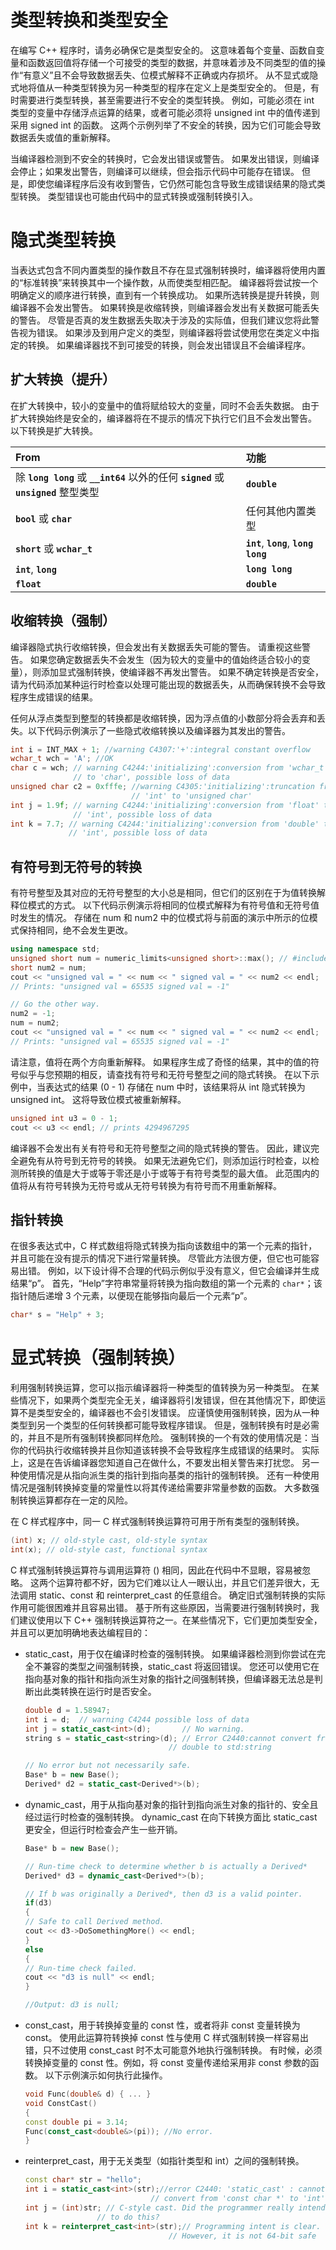 # 类型转换和类型安全

在编写 C++ 程序时，请务必确保它是类型安全的。 这意味着每个变量、函数自变量和函数返回值将存储一个可接受的类型的数据，并意味着涉及不同类型的值的操作“有意义”且不会导致数据丢失、位模式解释不正确或内存损坏。 从不显式或隐式地将值从一种类型转换为另一种类型的程序在定义上是类型安全的。 但是，有时需要进行类型转换，甚至需要进行不安全的类型转换。 例如，可能必须在 int 类型的变量中存储浮点运算的结果，或者可能必须将 unsigned int 中的值传递到采用 signed int 的函数。 这两个示例列举了不安全的转换，因为它们可能会导致数据丢失或值的重新解释。

当编译器检测到不安全的转换时，它会发出错误或警告。 如果发出错误，则编译会停止；如果发出警告，则编译可以继续，但会指示代码中可能存在错误。 但是，即使您编译程序后没有收到警告，它仍然可能包含导致生成错误结果的隐式类型转换。 类型错误也可能由代码中的显式转换或强制转换引入。

# 隐式类型转换

当表达式包含不同内置类型的操作数且不存在显式强制转换时，编译器将使用内置的“标准转换”来转换其中一个操作数，从而使类型相匹配。 编译器将尝试按一个明确定义的顺序进行转换，直到有一个转换成功。 如果所选转换是提升转换，则编译器不会发出警告。 如果转换是收缩转换，则编译器会发出有关数据可能丢失的警告。 尽管是否真的发生数据丢失取决于涉及的实际值，但我们建议您将此警告视为错误。 如果涉及到用户定义的类型，则编译器将尝试使用您在类定义中指定的转换。 如果编译器找不到可接受的转换，则会发出错误且不会编译程序。

## 扩大转换（提升）

在扩大转换中，较小的变量中的值将赋给较大的变量，同时不会丢失数据。 由于扩大转换始终是安全的，编译器将在不提示的情况下执行它们且不会发出警告。 以下转换是扩大转换。

| From                                                                                   | 功能                                   |
| :------------------------------------------------------------------------------------- | :------------------------------------- |
| 除 **`long long`** 或 **`__int64`** 以外的任何 **`signed`** 或 **`unsigned`** 整型类型 | **`double`**                           |
| **`bool`** 或 **`char`**                                                               | 任何其他内置类型                       |
| **`short`** 或 **`wchar_t`**                                                           | **`int`**, **`long`**, **`long long`** |
| **`int`**, **`long`**                                                                  | **`long long`**                        |
| **`float`**                                                                            | **`double`**                           |

## 收缩转换（强制）

编译器隐式执行收缩转换，但会发出有关数据丢失可能的警告。 请重视这些警告。 如果您确定数据丢失不会发生（因为较大的变量中的值始终适合较小的变量），则添加显式强制转换，使编译器不再发出警告。 如果不确定转换是否安全，请为代码添加某种运行时检查以处理可能出现的数据丢失，从而确保转换不会导致程序生成错误的结果。

任何从浮点类型到整型的转换都是收缩转换，因为浮点值的小数部分将会丢弃和丢失。以下代码示例演示了一些隐式收缩转换以及编译器为其发出的警告。

```cpp
int i = INT_MAX + 1; //warning C4307:'+':integral constant overflow
wchar_t wch = 'A'; //OK
char c = wch; // warning C4244:'initializing':conversion from 'wchar_t'
              // to 'char', possible loss of data
unsigned char c2 = 0xfffe; //warning C4305:'initializing':truncation from
                           // 'int' to 'unsigned char'
int j = 1.9f; // warning C4244:'initializing':conversion from 'float' to
              // 'int', possible loss of data
int k = 7.7; // warning C4244:'initializing':conversion from 'double' to
             // 'int', possible loss of data
```

## 有符号到无符号的转换

有符号整型及其对应的无符号整型的大小总是相同，但它们的区别在于为值转换解释位模式的方式。 以下代码示例演示将相同的位模式解释为有符号值和无符号值时发生的情况。 存储在 num 和 num2 中的位模式将与前面的演示中所示的位模式保持相同，绝不会发生更改。

```cpp
using namespace std;
unsigned short num = numeric_limits<unsigned short>::max(); // #include <limits>
short num2 = num;
cout << "unsigned val = " << num << " signed val = " << num2 << endl;
// Prints: "unsigned val = 65535 signed val = -1"

// Go the other way.
num2 = -1;
num = num2;
cout << "unsigned val = " << num << " signed val = " << num2 << endl;
// Prints: "unsigned val = 65535 signed val = -1"
```

请注意，值将在两个方向重新解释。 如果程序生成了奇怪的结果，其中的值的符号似乎与您预期的相反，请查找有符号和无符号整型之间的隐式转换。 在以下示例中，当表达式的结果 (0 - 1) 存储在 num 中时，该结果将从 int 隐式转换为 unsigned int。 这将导致位模式被重新解释。

```cpp
unsigned int u3 = 0 - 1;
cout << u3 << endl; // prints 4294967295
```

编译器不会发出有关有符号和无符号整型之间的隐式转换的警告。 因此，建议完全避免有从符号到无符号的转换。 如果无法避免它们，则添加运行时检查，以检测所转换的值是大于或等于零还是小于或等于有符号类型的最大值。 此范围内的值将从有符号转换为无符号或从无符号转换为有符号而不用重新解释。

## 指针转换

在很多表达式中，C 样式数组将隐式转换为指向该数组中的第一个元素的指针，并且可能在没有提示的情况下进行常量转换。 尽管此方法很方便，但它也可能容易出错。 例如，以下设计得不合理的代码示例似乎没有意义，但它会编译并生成结果“p”。 首先，“Help”字符串常量将转换为指向数组的第一个元素的 `char*`；该指针随后递增 3 个元素，以便现在能够指向最后一个元素“p”。

```cpp
char* s = "Help" + 3;
```

# 显式转换（强制转换）

利用强制转换运算，您可以指示编译器将一种类型的值转换为另一种类型。 在某些情况下，如果两个类型完全无关，编译器将引发错误，但在其他情况下，即使运算不是类型安全的，编译器也不会引发错误。 应谨慎使用强制转换，因为从一种类型到另一个类型的任何转换都可能导致程序错误。 但是，强制转换有时是必需的，并且不是所有强制转换都同样危险。 强制转换的一个有效的使用情况是：当你的代码执行收缩转换并且你知道该转换不会导致程序生成错误的结果时。 实际上，这是在告诉编译器您知道自己在做什么，不要发出相关警告来打扰您。 另一种使用情况是从指向派生类的指针到指向基类的指针的强制转换。 还有一种使用情况是强制转换掉变量的常量性以将其传递给需要非常量参数的函数。 大多数强制转换运算都存在一定的风险。

在 C 样式程序中，同一 C 样式强制转换运算符可用于所有类型的强制转换。

```c
(int) x; // old-style cast, old-style syntax
int(x); // old-style cast, functional syntax
```

C 样式强制转换运算符与调用运算符 () 相同，因此在代码中不显眼，容易被忽略。 这两个运算符都不好，因为它们难以让人一眼认出，并且它们差异很大，无法调用 static、const 和 reinterpret_cast 的任意组合。 确定旧式强制转换的实际作用可能很困难并且容易出错。 基于所有这些原因，当需要进行强制转换时，我们建议使用以下 C++ 强制转换运算符之一。在某些情况下，它们更加类型安全，并且可以更加明确地表达编程目的：

- static_cast，用于仅在编译时检查的强制转换。 如果编译器检测到你尝试在完全不兼容的类型之间强制转换，static_cast 将返回错误。 您还可以使用它在指向基对象的指针和指向派生对象的指针之间强制转换，但编译器无法总是判断出此类转换在运行时是否安全。

  ```cpp
  double d = 1.58947;
  int i = d;  // warning C4244 possible loss of data
  int j = static_cast<int>(d);       // No warning.
  string s = static_cast<string>(d); // Error C2440:cannot convert from
                                  // double to std:string

  // No error but not necessarily safe.
  Base* b = new Base();
  Derived* d2 = static_cast<Derived*>(b);
  ```

- dynamic_cast，用于从指向基对象的指针到指向派生对象的指针的、安全且经过运行时检查的强制转换。 dynamic_cast 在向下转换方面比 static_cast 更安全，但运行时检查会产生一些开销。

  ```cpp
  Base* b = new Base();

  // Run-time check to determine whether b is actually a Derived*
  Derived* d3 = dynamic_cast<Derived*>(b);

  // If b was originally a Derived*, then d3 is a valid pointer.
  if(d3)
  {
  // Safe to call Derived method.
  cout << d3->DoSomethingMore() << endl;
  }
  else
  {
  // Run-time check failed.
  cout << "d3 is null" << endl;
  }

  //Output: d3 is null;
  ```

- const_cast，用于转换掉变量的 const 性，或者将非 const 变量转换为 const。 使用此运算符转换掉 const 性与使用 C 样式强制转换一样容易出错，只不过使用 const_cast 时不太可能意外地执行强制转换。 有时候，必须转换掉变量的 const 性。例如，将 const 变量传递给采用非 const 参数的函数。 以下示例演示如何执行此操作。

  ```cpp
  void Func(double& d) { ... }
  void ConstCast()
  {
  const double pi = 3.14;
  Func(const_cast<double&>(pi)); //No error.
  }
  ```

- reinterpret_cast，用于无关类型（如指针类型和 int）之间的强制转换。

  ```cpp
  const char* str = "hello";
  int i = static_cast<int>(str);//error C2440: 'static_cast' : cannot
                              // convert from 'const char *' to 'int'
  int j = (int)str; // C-style cast. Did the programmer really intend
                  // to do this?
  int k = reinterpret_cast<int>(str);// Programming intent is clear.
                                  // However, it is not 64-bit safe
  ```
